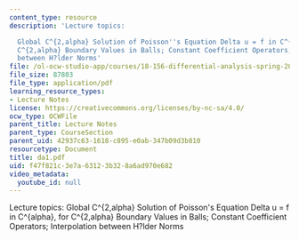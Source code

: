 ```yaml
---
content_type: resource
description: 'Lecture topics:

  Global C^{2,alpha} Solution of Poisson''s Equation Delta u = f in C^{alpha}, for
  C^{2,alpha} Boundary Values in Balls; Constant Coefficient Operators; Interpolation
  between H?lder Norms'
file: /ol-ocw-studio-app/courses/18-156-differential-analysis-spring-2004/f47f821c3e7a63123b328a6ad970e682_da1.pdf
file_size: 87803
file_type: application/pdf
learning_resource_types:
- Lecture Notes
license: https://creativecommons.org/licenses/by-nc-sa/4.0/
ocw_type: OCWFile
parent_title: Lecture Notes
parent_type: CourseSection
parent_uid: 42937c63-1618-c895-e0ab-347b09d3b810
resourcetype: Document
title: da1.pdf
uid: f47f821c-3e7a-6312-3b32-8a6ad970e682
video_metadata:
  youtube_id: null
---
```

Lecture topics:
Global C^{2,alpha} Solution of Poisson's Equation Delta u = f in C^{alpha}, for C^{2,alpha} Boundary Values in Balls; Constant Coefficient Operators; Interpolation between H?lder Norms